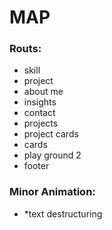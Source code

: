 # MAP

### Routs:
* skill 
* project 
* about me 
* insights 
* contact 
* projects 
* project cards 
* cards 
* play ground 2 
* footer 

### Minor Animation:
* *text destructuring
